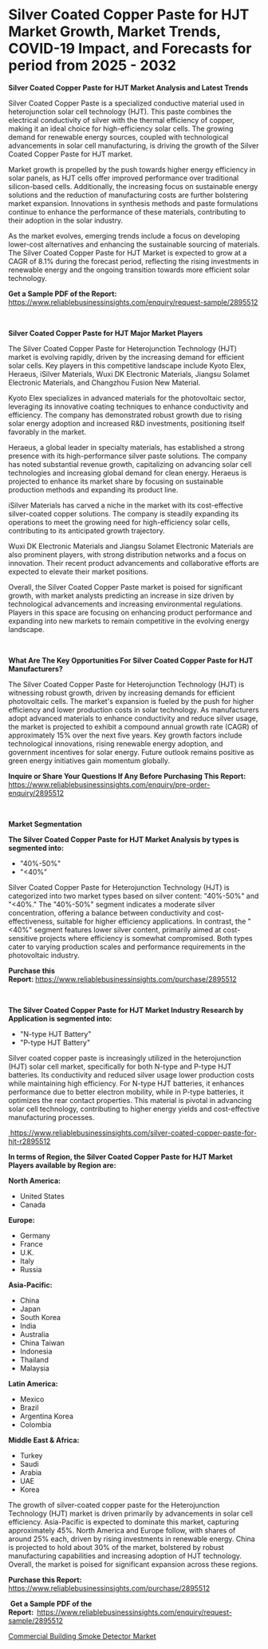 <p><h1>Silver Coated Copper Paste for HJT Market Growth, Market Trends, COVID-19 Impact, and Forecasts for period from 2025 - 2032</h1></p><p><strong>Silver Coated Copper Paste for HJT Market Analysis and Latest Trends</strong></p>
<p><p>Silver Coated Copper Paste is a specialized conductive material used in heterojunction solar cell technology (HJT). This paste combines the electrical conductivity of silver with the thermal efficiency of copper, making it an ideal choice for high-efficiency solar cells. The growing demand for renewable energy sources, coupled with technological advancements in solar cell manufacturing, is driving the growth of the Silver Coated Copper Paste for HJT market.</p><p>Market growth is propelled by the push towards higher energy efficiency in solar panels, as HJT cells offer improved performance over traditional silicon-based cells. Additionally, the increasing focus on sustainable energy solutions and the reduction of manufacturing costs are further bolstering market expansion. Innovations in synthesis methods and paste formulations continue to enhance the performance of these materials, contributing to their adoption in the solar industry.</p><p>As the market evolves, emerging trends include a focus on developing lower-cost alternatives and enhancing the sustainable sourcing of materials. The Silver Coated Copper Paste for HJT Market is expected to grow at a CAGR of 8.1% during the forecast period, reflecting the rising investments in renewable energy and the ongoing transition towards more efficient solar technology.</p></p>
<p><strong>Get a Sample PDF of the Report:&nbsp;</strong> <a href="https://www.reliablebusinessinsights.com/enquiry/request-sample/2895512?utm_campaign=3256&utm_medium=2&utm_source=Github&utm_content=ia&utm_term=15032025&utm_id=silver-coated-copper-paste-for-hjt">https://www.reliablebusinessinsights.com/enquiry/request-sample/2895512</a></p>
<p>&nbsp;</p>
<p><strong>Silver Coated Copper Paste for HJT Major Market Players</strong></p>
<p><p>The Silver Coated Copper Paste for Heterojunction Technology (HJT) market is evolving rapidly, driven by the increasing demand for efficient solar cells. Key players in this competitive landscape include Kyoto Elex, Heraeus, iSilver Materials, Wuxi DK Electronic Materials, Jiangsu Solamet Electronic Materials, and Changzhou Fusion New Material.</p><p>Kyoto Elex specializes in advanced materials for the photovoltaic sector, leveraging its innovative coating techniques to enhance conductivity and efficiency. The company has demonstrated robust growth due to rising solar energy adoption and increased R&D investments, positioning itself favorably in the market.</p><p>Heraeus, a global leader in specialty materials, has established a strong presence with its high-performance silver paste solutions. The company has noted substantial revenue growth, capitalizing on advancing solar cell technologies and increasing global demand for clean energy. Heraeus is projected to enhance its market share by focusing on sustainable production methods and expanding its product line.</p><p>iSilver Materials has carved a niche in the market with its cost-effective silver-coated copper solutions. The company is steadily expanding its operations to meet the growing need for high-efficiency solar cells, contributing to its anticipated growth trajectory.</p><p>Wuxi DK Electronic Materials and Jiangsu Solamet Electronic Materials are also prominent players, with strong distribution networks and a focus on innovation. Their recent product advancements and collaborative efforts are expected to elevate their market positions.</p><p>Overall, the Silver Coated Copper Paste market is poised for significant growth, with market analysts predicting an increase in size driven by technological advancements and increasing environmental regulations. Players in this space are focusing on enhancing product performance and expanding into new markets to remain competitive in the evolving energy landscape.</p></p>
<p>&nbsp;</p>
<p><strong>What Are The Key Opportunities For Silver Coated Copper Paste for HJT Manufacturers?</strong></p>
<p><p>The Silver Coated Copper Paste for Heterojunction Technology (HJT) is witnessing robust growth, driven by increasing demands for efficient photovoltaic cells. The market's expansion is fueled by the push for higher efficiency and lower production costs in solar technology. As manufacturers adopt advanced materials to enhance conductivity and reduce silver usage, the market is projected to exhibit a compound annual growth rate (CAGR) of approximately 15% over the next five years. Key growth factors include technological innovations, rising renewable energy adoption, and government incentives for solar energy. Future outlook remains positive as green energy initiatives gain momentum globally.</p></p>
<p><strong>Inquire or Share Your Questions If Any Before Purchasing This Report:</strong> <a href="https://www.reliablebusinessinsights.com/enquiry/pre-order-enquiry/2895512?utm_campaign=3256&utm_medium=2&utm_source=Github&utm_content=ia&utm_term=15032025&utm_id=silver-coated-copper-paste-for-hjt">https://www.reliablebusinessinsights.com/enquiry/pre-order-enquiry/2895512</a></p>
<p>&nbsp;</p>
<p><strong>Market Segmentation</strong></p>
<p><strong>The Silver Coated Copper Paste for HJT Market Analysis by types is segmented into:</strong></p>
<p><ul><li>"40%-50%"</li><li>"<40%"</li></ul></p>
<p><p>Silver Coated Copper Paste for Heterojunction Technology (HJT) is categorized into two market types based on silver content: "40%-50%" and "<40%." The "40%-50%" segment indicates a moderate silver concentration, offering a balance between conductivity and cost-effectiveness, suitable for higher efficiency applications. In contrast, the "<40%" segment features lower silver content, primarily aimed at cost-sensitive projects where efficiency is somewhat compromised. Both types cater to varying production scales and performance requirements in the photovoltaic industry.</p></p>
<p><strong>Purchase this Report:&nbsp;</strong><a href="https://www.reliablebusinessinsights.com/purchase/2895512?utm_campaign=3256&utm_medium=2&utm_source=Github&utm_content=ia&utm_term=15032025&utm_id=silver-coated-copper-paste-for-hjt">https://www.reliablebusinessinsights.com/purchase/2895512</a></p>
<p>&nbsp;</p>
<p><strong>The Silver Coated Copper Paste for HJT Market Industry Research by Application is segmented into:</strong></p>
<p><ul><li>"N-type  HJT Battery"</li><li>"P-type  HJT Battery"</li></ul></p>
<p><p>Silver coated copper paste is increasingly utilized in the heterojunction (HJT) solar cell market, specifically for both N-type and P-type HJT batteries. Its conductivity and reduced silver usage lower production costs while maintaining high efficiency. For N-type HJT batteries, it enhances performance due to better electron mobility, while in P-type batteries, it optimizes the rear contact properties. This material is pivotal in advancing solar cell technology, contributing to higher energy yields and cost-effective manufacturing processes.</p></p>
<p><a href="https://www.reliablebusinessinsights.com/silver-coated-copper-paste-for-hjt-r2895512?utm_campaign=3256&utm_medium=2&utm_source=Github&utm_content=ia&utm_term=15032025&utm_id=silver-coated-copper-paste-for-hjt">&nbsp;https://www.reliablebusinessinsights.com/silver-coated-copper-paste-for-hjt-r2895512</a></p>
<p><strong>In terms of Region, the Silver Coated Copper Paste for HJT Market Players available by Region are:</strong></p>
<p>
    <p> <strong> North America: </strong>
        <ul>
            <li>United States</li>
            <li>Canada</li>
        </ul>
        </p> 
    <p> <strong> Europe: </strong>
        <ul>
            <li>Germany</li>
            <li>France</li>
            <li>U.K.</li>
            <li>Italy</li>
            <li>Russia</li>
        </ul>
        </p> 
    <p> <strong> Asia-Pacific: </strong>
        <ul>
            <li>China</li>
            <li>Japan</li>
            <li>South Korea</li>
            <li>India</li>
            <li>Australia</li>
            <li>China Taiwan</li>
            <li>Indonesia</li>
            <li>Thailand</li>
            <li>Malaysia</li>
        </ul>
        </p> 
    <p> <strong> Latin America: </strong>
        <ul>
            <li>Mexico</li>
            <li>Brazil</li>
            <li>Argentina Korea</li>
            <li>Colombia</li>
        </ul>
        </p> 
    <p> <strong> Middle East & Africa: </strong>
        <ul>
            <li>Turkey</li>
            <li>Saudi</li>
            <li>Arabia</li>
            <li>UAE</li>
            <li>Korea</li>
        </ul>
    </p>
    </p>
<p><p>The growth of silver-coated copper paste for the Heterojunction Technology (HJT) market is driven primarily by advancements in solar cell efficiency. Asia-Pacific is expected to dominate this market, capturing approximately 45%. North America and Europe follow, with shares of around 25% each, driven by rising investments in renewable energy. China is projected to hold about 30% of the market, bolstered by robust manufacturing capabilities and increasing adoption of HJT technology. Overall, the market is poised for significant expansion across these regions.</p></p>
<p><strong>Purchase this Report: </strong><a href="https://www.reliablebusinessinsights.com/purchase/2895512?utm_campaign=3256&utm_medium=2&utm_source=Github&utm_content=ia&utm_term=15032025&utm_id=silver-coated-copper-paste-for-hjt">https://www.reliablebusinessinsights.com/purchase/2895512</a></p>
<p>&nbsp;<strong>Get a Sample PDF of the Report:&nbsp;&nbsp;</strong><a href="https://www.reliablebusinessinsights.com/enquiry/request-sample/2895512?utm_campaign=3256&utm_medium=2&utm_source=Github&utm_content=ia&utm_term=15032025&utm_id=silver-coated-copper-paste-for-hjt">https://www.reliablebusinessinsights.com/enquiry/request-sample/2895512</a></p>
<p><strong></strong></p>
<p><p><a href="https://github.com/felishtimoti/Market-Research-Report-List-1/blob/main/commercial-building-smoke-detector-market.md?utm_campaign=3256&utm_medium=2&utm_source=Github&utm_content=ia&utm_term=15032025&utm_id=silver-coated-copper-paste-for-hjt">Commercial Building Smoke Detector Market</a></p></p>